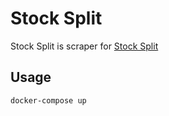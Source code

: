# Stock Split
Stock Split is scraper for [Stock Split](https://www.splithistory.com/)

## Usage
```docker-compose up```